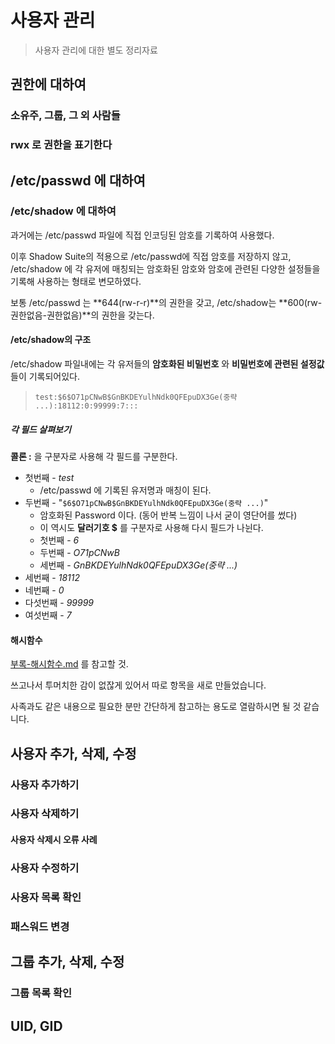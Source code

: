 # 사용자 관리

> 사용자 관리에 대한 별도 정리자료

## 권한에 대하여

### 소유주, 그룹, 그 외 사람들

### rwx 로 권한을 표기한다

## /etc/passwd 에 대하여

### /etc/shadow 에 대하여

과거에는 /etc/passwd 파일에 직접 인코딩된 암호를 기록하여 사용했다.

이후 Shadow Suite의 적용으로 /etc/passwd에 직접 암호를 저장하지 않고,
/etc/shadow 에 각 유저에 매칭되는 암호화된 암호와 암호에 관련된 다양한 설정들을 기록해 사용하는 형태로 변모하였다.

보통 /etc/passwd 는 **644(rw-r-r)**의 권한을 갖고,
/etc/shadow는 **600(rw-권한없음-권한없음)**의 권한을 갖는다.

#### /etc/shadow의 구조

/etc/shadow 파일내에는 각 유저들의 **암호화된 비밀번호** 와 **비밀번호에 관련된 설정값** 들이 기록되어있다.

> `test:$6$O71pCNwB$GnBKDEYulhNdk0QFEpuDX3Ge(중략 ...):18112:0:99999:7:::`

##### 각 필드 살펴보기

**콜론 :** 을 구분자로 사용해 각 필드를 구분한다.

* 첫번째 - *test*
  * /etc/passwd 에 기록된 유저명과 매칭이 된다.
* 두번째 - "`$6$O71pCNwB$GnBKDEYulhNdk0QFEpuDX3Ge(중략 ...)`"
  * 암호화된 Password 이다. (동어 반복 느낌이 나서 굳이 영단어를 썼다)
  * 이 역시도 **달러기호 $** 를 구분자로 사용해 다시 필드가 나뉜다.
  * 첫번째 - *6*
  * 두번째 - *O71pCNwB*
  * 세번째 - *GnBKDEYulhNdk0QFEpuDX3Ge(중략 ...)*
* 세번째 - *18112*
* 네번째 - *0*
* 다섯번째 - *99999*
* 여섯번째 - *7*

#### 해시함수

[부록-해시함수.md](./부록-해시함수.md) 를 참고할 것.

쓰고나서 투머치한 감이 없잖게 있어서 따로 항목을 새로 만들었습니다.

사족과도 같은 내용으로 필요한 분만 간단하게 참고하는 용도로 열람하시면 될 것 같습니다.

## 사용자 추가, 삭제, 수정

### 사용자 추가하기

### 사용자 삭제하기

#### 사용자 삭제시 오류 사례

### 사용자 수정하기

### 사용자 목록 확인

### 패스워드 변경

## 그룹 추가, 삭제, 수정

### 그룹 목록 확인

## UID, GID
